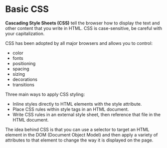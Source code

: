 # Basic CSS

**Cascading Style Sheets (CSS)** tell the browser how to display the text and other content that you write in HTML. CSS is case-sensitive, be careful with your capitalization.

CSS has been adopted by all major browsers and allows you to control:

* color
* fonts
* positioning
* spacing
* sizing
* decorations
* transitions

Three main ways to apply CSS styling:

* Inline styles directly to HTML elements with the style attribute.
* Place CSS rules within style tags in an HTML document.
* Write CSS rules in an external style sheet, then reference that file in the HTML document.

The idea behind CSS is that you can use a selector to target an HTML element in the DOM (Document Object Model) and then apply a variety of attributes to that element to change the way it is displayed on the page.



```html

```

